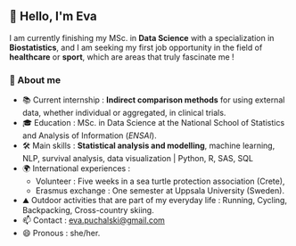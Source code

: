## 👋 Hello, I'm Eva 
I am currently finishing my MSc. in **Data Science** with a specialization in **Biostatistics**, and I am seeking my first job opportunity in the field of **healthcare** or **sport**, which are areas that truly fascinate me !

### 👩 About me
- 📚 Current internship : **Indirect comparison methods** for using external data, whether individual or aggregated, in clinical trials.  
- 🎓 Education : MSc. in Data Science at the National School of Statistics and Analysis of Information (*ENSAI*).
- 🛠 Main skills : **Statistical analysis and modelling**, machine learning, NLP, survival analysis, data visualization | Python, R, SAS, SQL
- 🌍 International experiences :
    - Volunteer : Five weeks in a sea turtle protection association (Crete),
    - Erasmus exchange : One semester at Uppsala University (Sweden).
- ⛰️ Outdoor activities that are part of my everyday life : Running, Cycling, Backpacking, Cross-country skiing.
- 📫 Contact :  [eva.puchalski@gmail.com](mailto:eva.puchalski@gmail.com)
- 😄 Pronous : she/her.



<!--
**eva-puch/eva-puch** is a ✨ _special_ ✨ repository because its `README.md` (this file) appears on your GitHub profile.

Here are some ideas to get you started:
### 🚀 Projects
- 🔭 I’m currently working on ...
- 🌱 I’m currently learning ...
- 👯 I’m looking to collaborate on ...
- 🤔 I’m looking for help with ...
- 💬 Ask me about ...
- 📫 How to reach me: ...
- 😄 Pronouns: ...
- ⚡ Fun fact: ...
-->
